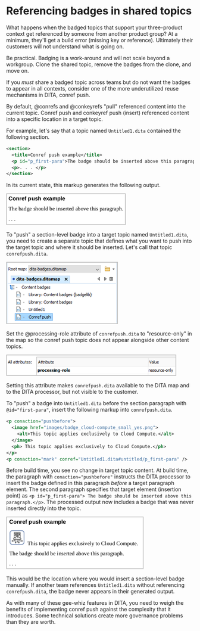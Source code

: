 # Referencing badges in shared topics

What happens when the badged topics that support your three-product context get referenced by someone from another product group? At a minimum, they'll get a build error (missing key or reference). Ultimately their customers will not understand what is going on. 

Be practical. Badging is a work-around and will not scale beyond a workgroup. Clone the shared topic, remove the badges from the clone, and move on.

If you *must* share a badged topic across teams but do not want the badges to appear in all contexts, consider one of the more underutilized reuse mechanisms in DITA, conref push. 

By default, @conrefs and @conkeyrefs "pull" referenced content into the current topic. Conref push and conkeyref push (insert) referenced content into a specific location in a target topic. 

For example, let's say that a topic named `Untitled1.dita` contained the following section.

```xml
<section>
  <title>Conref push example</title>
  <p id="p_first-para">The badge should be inserted above this paragraph. </p>
  <p>. . . </p>
</section>
```

In its current state, this markup generates the following output.

![Section without conref push content.](./images/conref-push_1.png)

To "push" a section-level badge into a target topic named `Untitled1.dita`, you need to create a separate topic that defines what you want to push into the target topic and where it should be inserted. Let's call that topic `conrefpush.dita`. 

![DITA map with conref push topic.](./images/conref-push_4.png)

Set the @processing-role attribute of `conrefpush.dita` to "resource-only" in the map so the conref push topic does not appear alongside other content topics. 

![Conref push topic processing role.](./images/conref-push_3.png)

Setting this attribute makes `conrefpush.dita` available to the DITA map and to the DITA processor, but not visible to the customer.  

To "push" a badge into `Untitled1.dita` before the section paragraph with `@id="first-para"`, insert the following markup into `conrefpush.dita`. 

```xml
<p conaction="pushbefore">
  <image href="images/badge_cloud-compute_small_yes.png">
    <alt>This topic applies exclusively to Cloud Compute.</alt>
  </image>
  <ph> This topic applies exclusively to Cloud Compute.</ph>
</p>
<p conaction="mark" conref="Untitled1.dita#untitled/p_first-para" />
```

Before build time, you see no change in target topic content. At build time, the paragraph with `conaction="pushbefore"` instructs the DITA processor to insert the badge defined in this paragraph *before* a target paragraph element. The second paragraph specifies that target element (insertion point) as `<p id="p_first-para"> The badge should be inserted above this paragraph.</p>`. The processed output now includes a badge that was never inserted directly into the topic. 

![Section with conref push content.](./images/conref-push_2.png)

This would be the location where you would insert a section-level badge manually. If another team references `Untitled1.dita` without referencing `conrefpush.dita`, the badge never appears in their generated output.  

As with many of these gee-whiz features in DITA, you need to weigh the benefits of implementing conref push against the complexity that it introduces. Some technical solutions create more governance problems than they are worth. 